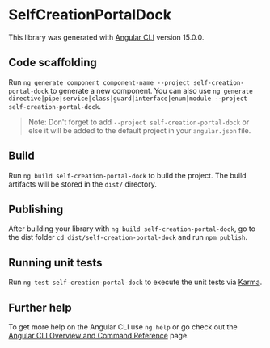 # SelfCreationPortalDock

This library was generated with [Angular CLI](https://github.com/angular/angular-cli) version 15.0.0.

## Code scaffolding

Run `ng generate component component-name --project self-creation-portal-dock` to generate a new component. You can also use `ng generate directive|pipe|service|class|guard|interface|enum|module --project self-creation-portal-dock`.
> Note: Don't forget to add `--project self-creation-portal-dock` or else it will be added to the default project in your `angular.json` file. 

## Build

Run `ng build self-creation-portal-dock` to build the project. The build artifacts will be stored in the `dist/` directory.

## Publishing

After building your library with `ng build self-creation-portal-dock`, go to the dist folder `cd dist/self-creation-portal-dock` and run `npm publish`.

## Running unit tests

Run `ng test self-creation-portal-dock` to execute the unit tests via [Karma](https://karma-runner.github.io).

## Further help

To get more help on the Angular CLI use `ng help` or go check out the [Angular CLI Overview and Command Reference](https://angular.io/cli) page.
